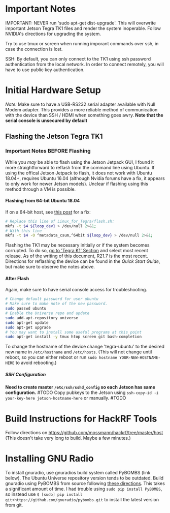 # Important Notes
IMPORTANT: NEVER run 'sudo apt-get dist-upgrade'. This will overwrite important Jetson Tegra TK1 files and render the system inoperable. Follow NVIDIA's directions for upgrading the system.

Try to use tmux or screen when running imporant commands over ssh, in case the connection is lost.

SSH: By default, you can only connect to the TK1 using ssh password authentication from the local network. In order to connect remotely, you will have to use public key authentication.

# Initial Hardware Setup
*Note:* Make sure to have a USB-RS232 serial adapter available with Null Modem adapter. This provides a more reliable method of communication with the device than SSH / HDMI when something goes awry. **Note that the serial console is unsecured by default**
## Flashing the Jetson Tegra TK1
### Important Notes BEFORE Flashing
While you *may* be able to flash using the Jetson Jetpack GUI, I found it more straightforward to reflash from the command line using Ubuntu. If using the offical Jetson Jetpack to flash, it does not work with Ubuntu 18.04+, requires Ubuntu 16.04 (although Nvidia forums have a fix, it appears to only work for newer Jetson models). Unclear if flashing using this method through a VM is possible.
#### Flashing from 64-bit Ubuntu 18.04
If on a 64-bit host, see [this post](https://devtalk.nvidia.com/default/topic/1037298/jetson-tk1/flash-tk1-from-ubuntu-18-04-/) for a fix:
```sh
# Replace this line of Linux_for_Tegra/flash.sh:
mkfs -t $4 ${loop_dev} > /dev/null 2>&1;
# With this line
mkfs -t $4 -O ^metadata_csum,^64bit ${loop_dev} > /dev/null 2>&1;
```

Flashing the TK1 may be necessary initially or if the system becomes corrupted. To do so, [go to 'Tegra K1' Section](https://developer.nvidia.com/embedded/linux-tegra-archive) and select most recent release. As of the writing of this document, R21.7 is the most recent. Directions for reflashing the device can be found in the *Quick Start Guide*, but make sure to observe the notes above.

#### After Flash
Again, make sure to have serial console access for troubleshooting.
```sh
# Change default password for user ubuntu
# Make sure to make note of the new password.
sudo passwd ubuntu
# Enable the Universe repo and update 
sudo add-apt-repository universe
sudo apt-get update
sudo apt-get upgrade
# You may want to install some useful programs at this point
sudo apt-get install -y tmux htop screen git bash-completion
```
To change the hostname of the device change 'tegra-ubuntu' to the desired new name in `/etc/hostname` and `/etc/hosts`. (This will not change until reboot, so you can either reboot or run `sudo hostname YOUR-NEW-HOSTNAME-HERE` to avoid rebooting.)

##### SSH Configuration
**Need to create master `/etc/ssh/sshd_config` so each Jetson has same configuration.** #TODO
Copy pubkeys to the Jetson using `ssh-copy-id -i your-key-here jetson-hostname-here` or manually. #TODO

# Build Instructions for HackRF Tools
Follow directions on https://github.com/mossmann/hackrf/tree/master/host
(This doesn't take very long to build. Maybe a few minutes.)

# Installing GNU Radio
To install gnuradio, use gnuradios build system called PyBOMBS (link below). The Ubuntu Universe repository version tends to be outdated. Build gnuradio using PyBOMBS from source following [these directions](https://github.com/gnuradio/pybombs/). This takes a significant amount of time. I had trouble using `sudo pip install PyBOMBS`, so instead use `$ [sudo] pip install git+https://github.com/gnuradio/pybombs.git` to install the latest version from git.
